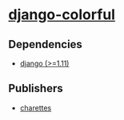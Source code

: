 # [django-colorful](https://pypi.org/project/django-colorful)

## Dependencies
- [django (>=1.11)](packages/d/django.md)



## Publishers
- [charettes](https://pypi.org/user/charettes)

